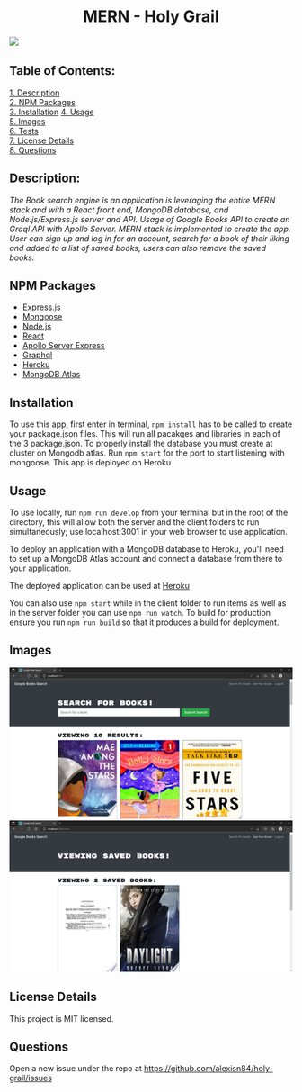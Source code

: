 <h1 align="center">MERN - Holy Grail</h1> 

![](https://img.shields.io/badge/Created%20by-Alexis%20El%20Amrani-blue?style=for-the-badge)


## Table of Contents:  
[1. Description](#Description)    
[2. NPM Packages](#npm-packages)  
[3. Installation](#Installation) 
[4. Usage](#Usage)          
[5. Images](#Images)   
[6. Tests](#Tests)  
[7. License Details](#License-Details)    
[8. Questions](#Questions) 

## Description:
*The Book search engine is an application is leveraging the entire MERN stack and with a React front end, MongoDB database, and Node.js/Express.js server and API. Usage of Google Books API to create an Graql API with Apollo Server. MERN stack is implemented to create the app. User can sign up and log in for an account, search for a book of their liking and added to a list of saved books, users can also remove the saved books.*

## NPM Packages
- [Express.js](https://www.npmjs.com/package/express)  
- [Mongoose](https://www.npmjs.com/package/mongoose)
- [Node.js](https://www.npmjs.com/package/node)
- [React](https://www.npmjs.com/package/react)
- [Apollo Server Express](https://www.npmjs.com/package/apollo-server-express)
- [Graphql](https://www.npmjs.com/package/graphql)
- [Heroku](https://www.heroku.com/)
- [MongoDB Atlas](https://www.mongodb.com/)

## Installation
To use this app, first enter in terminal, `npm install` has to be called to create your package.json files.
This will run all pacakges and libraries in each of the 3 package.json.
To properly install the database you must create at cluster on Mongodb atlas.
Run `npm start` for the port to start listening with mongoose.
This app is deployed on Heroku

## Usage
To use locally, run `npm run develop` from your terminal but in the root of the directory, this will allow both the server and the client folders to run simultaneously; use localhost:3001 in your web browser to use application.

To deploy an application with a MongoDB database to Heroku, you'll need to set up a MongoDB Atlas account and connect a database from there to your application.

The deployed application can be used at [Heroku]() 

You can also use `npm start` while in the client folder to run items as well as in the server folder you can use `npm run watch`. To build for production ensure you run `npm run build` so that it produces a build for deployment. 

## Images
<img src="https://github.com/alexisn84/holy-grail/blob/main/client/public/homepage.png">      
<img src="https://github.com/alexisn84/holy-grail/blob/main/client/public/dashboard.png">

## License Details 
This project is MIT licensed.

## Questions
Open a new issue under the repo at https://github.com/alexisn84/holy-grail/issues
